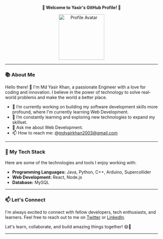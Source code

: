 **<p align="center">👋 Welcome to Yasir's GitHub Profile! 👋</p>**

<p align="center">
  <img src="https://github.com/confused-soul.png" alt="Profile Avatar" width="150" height="150">
</p>

---

### 📚 About Me

Hello there! 👋 I'm Md Yasir Khan, a passionate Engineer with a love for coding and innovation. I believe in the power of technology to solve real-world problems and make the world a better place.

- 🔭 I’m currently working on building my software development skills more profound, where I'm currently learning Web Development.
- 🌱 I’m constantly learning and exploring new technologies to expand my skillset.
- 💬 Ask me about Web Development.
- 📫 How to reach me: @mdyairkhan2003@gmail.com

---

### 🚀 My Tech Stack

Here are some of the technologies and tools I enjoy working with:

- **Programming Languages:** Java, Python, C++, Arduino, Supercollider
- **Web Development:** React, Node.js
- **Database:** MySQL

---

### 📫 Let's Connect

I'm always excited to connect with fellow developers, tech enthusiasts, and learners. Feel free to reach out to me on [Twitter](https://twitter.com/yourtwitterhandle) or [LinkedIn](https://www.linkedin.com/in/yourlinkedinprofile).

Let's learn, collaborate, and build amazing things together! 😄🚀

---
